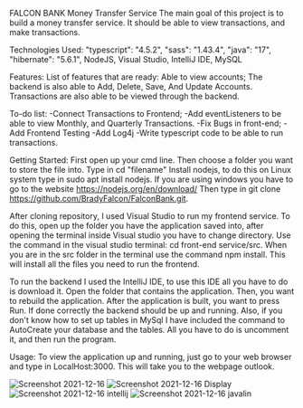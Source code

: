 FALCON BANK
Money Transfer Service
The main goal of this project is to build a money transfer service. It should be able to view transactions, and make transactions.

Technologies Used:
"typescript": "4.5.2",
"sass": "1.43.4",
"java": "17",
"hibernate": "5.6.1",
NodeJS,
Visual Studio,
IntelliJ IDE,
MySQL
       

Features:
List of features that are ready:
Able to view accounts;
The backend is also able to Add, Delete, Save, And Update Accounts.
Transactions are also able to be viewed through the backend.

To-do list:
-Connect Transactions to Frontend;
-Add eventListeners to be able to view Monthly, and Quarterly Transactions.
-Fix Bugs in front-end;
-Add Frontend Testing
-Add Log4j
-Write typescript code to be able to run transactions.


Getting Started:
First open up your cmd line. 
Then choose a folder you want to store the file into. Type in cd "filename"
Install nodejs, to do this on Linux system type in sudo apt install nodejs.
If you are using windows you have to go to the website https://nodejs.org/en/download/
Then type in git clone https://github.com/BradyFalcon/FalconBank.git.

After cloning repository, I used Visual Studio to run my frontend service.
To do this, open up the folder you have the application saved into, after opening the terminal inside Visual studio you have to change directory. Use the command in
the visual studio terminal: cd front-end service/src.
When you are in the src folder in the terminal use the command npm install. This will install all the files you need to run the frontend.

To run the backend I used the IntelliJ IDE, to use this IDE all you have to do is download it. Open the folder that contains the application. Then, you want to rebuild
the application. After the application is built, you want to press Run. If done correctly the backend should be up and running. Also, if you don't know how to set up
tables in MySql I have included the command to AutoCreate your database and the tables. All you have to do is uncomment it, and then run the program.

Usage:
To view the application up and running, just go to your web browser and type in LocalHost:3000. This will take you to the webpage outlook.


![Screenshot 2021-12-16 ](https://user-images.githubusercontent.com/92339170/146473370-b573d1ce-93e1-457d-adcd-03ad89bae1b5.png)
![Screenshot 2021-12-16 Display](https://user-images.githubusercontent.com/92339170/146473455-02a7b762-1f0b-437b-9983-ac79d8d1b39e.png)
![Screenshot 2021-12-16 intellij](https://user-images.githubusercontent.com/92339170/146473457-76923d55-4264-418e-8232-3a972083c4ac.png)
![Screenshot 2021-12-16 javalin](https://user-images.githubusercontent.com/92339170/146473458-d7c1992e-d89d-4b75-b196-f07b9e8b8bbe.png)

